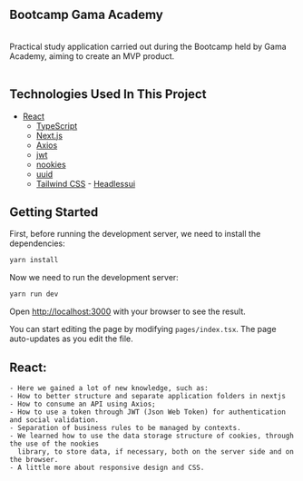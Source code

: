 ## Bootcamp Gama Academy
<br/>
   Practical study application carried out during the Bootcamp held by Gama Academy, aiming to create an MVP product.
<br/>
<br/>

## Technologies Used In This Project

- [React](https://www.typescriptlang.org/pt/docs/handbook/react.html)
    - [TypeScript](https://www.typescriptlang.org/)
    - [Next.js](https://nextjs.org/learn/excel/typescript)
    - [Axios](https://axios-http.com)
    - [jwt](https://jwt.io/)
    - [nookies](https://github.com/maticzav/nookies)
    - [uuid](https://github.com/uuidjs/uuid)
     - [Tailwind CSS](https://tailwindcss.com/)
      -  [Headlessui](https://headlessui.dev/react/listbox)

## Getting Started

First, before running the development server, we need to install the dependencies:

```bash
yarn install
```
Now we need to run the development server:

```bash
yarn run dev
```
Open [http://localhost:3000](http://localhost:3000) with your browser to see the result.

You can start editing the page by modifying `pages/index.tsx`. The page auto-updates as you edit the file.

  ## React:
    - Here we gained a lot of new knowledge, such as:
    - How to better structure and separate application folders in nextjs
    - How to consume an API using Axios;
    - How to use a token through JWT (Json Web Token) for authentication and social validation.
    - Separation of business rules to be managed by contexts.
    - We learned how to use the data storage structure of cookies, through the use of the nookies 
      library, to store data, if necessary, both on the server side and on the browser.
    - A little more about responsive design and CSS.
